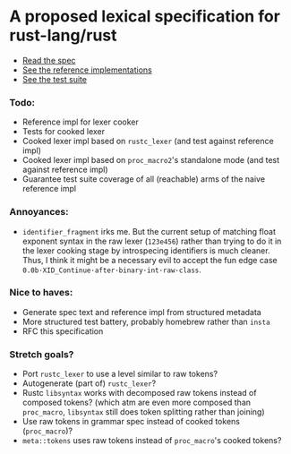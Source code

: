 # A proposed lexical specification for rust-lang/rust

- [Read the spec](./spec/index.md)
- [See the reference implementations](./src)
- [See the test suite](./tests)

### Todo:

- Reference impl for lexer cooker
- Tests for cooked lexer
- Cooked lexer impl based on `rustc_lexer` (and test against reference impl)
- Cooked lexer impl based on `proc_macro2`'s standalone mode (and test against reference impl)
- Guarantee test suite coverage of all (reachable) arms of the naive reference impl

### Annoyances:

- `identifier_fragment` irks me. But the current setup of matching float exponent syntax in the raw lexer
  (`123e456`) rather than trying to do it in the lexer cooking stage by introspecing identifiers is much cleaner.
  Thus, I think it might be a necessary evil to accept the fun edge case `0.0b·XID_Continue·after·binary·int·raw·class`.

### Nice to haves:

- Generate spec text and reference impl from structured metadata
- More structured test battery, probably homebrew rather than `insta`
- RFC this specification

### Stretch goals?

- Port `rustc_lexer` to use a level similar to raw tokens?
- Autogenerate (part of) `rustc_lexer`?
- Rustc `libsyntax` works with decomposed raw tokens instead of composed tokens?
  (which atm are even more composed than `proc_macro`, `libsyntax` still does token splitting rather than joining) 
- Use raw tokens in grammar spec instead of cooked tokens (`proc_macro`)?
- `meta::tokens` uses raw tokens instead of `proc_macro`'s cooked tokens?
